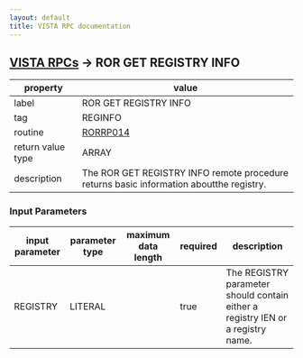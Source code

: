 ```yaml
---
layout: default
title: VISTA RPC documentation
---
```




## [VISTA RPCs](TableOfContent.md) &#8594; ROR GET REGISTRY INFO 

 property | value 
--- | --- 
 label | ROR GET REGISTRY INFO
 tag | REGINFO
 routine | [RORRP014](http://code.osehra.org/dox/Routine_RORRP014_source.html)
 return value type | ARRAY
 description | The ROR GET REGISTRY INFO remote procedure returns basic information aboutthe registry.

### Input Parameters

| input parameter | parameter type | maximum data length | required | description | 
| --- | --- | --- | --- | --- | 
| REGISTRY | LITERAL |  | true | The REGISTRY parameter should contain either a registry IEN or a registry name. | 
